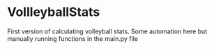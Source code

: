 # VollleyballStats
First version of calculating volleyball stats. Some automation here but manually running functions in the main.py file
